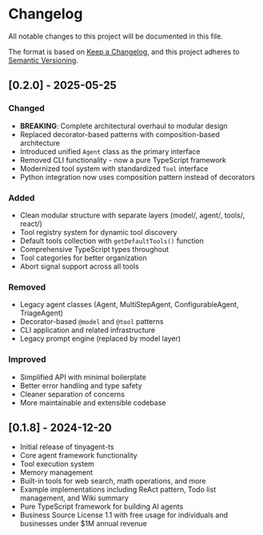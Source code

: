# Changelog

All notable changes to this project will be documented in this file.

The format is based on [Keep a Changelog](https://keepachangelog.com/en/1.0.0/),
and this project adheres to [Semantic Versioning](https://semver.org/spec/v2.0.0.html).

## [0.2.0] - 2025-05-25

### Changed
- **BREAKING**: Complete architectural overhaul to modular design
- Replaced decorator-based patterns with composition-based architecture
- Introduced unified `Agent` class as the primary interface
- Removed CLI functionality - now a pure TypeScript framework
- Modernized tool system with standardized `Tool` interface
- Python integration now uses composition pattern instead of decorators

### Added
- Clean modular structure with separate layers (model/, agent/, tools/, react/)
- Tool registry system for dynamic tool discovery
- Default tools collection with `getDefaultTools()` function
- Comprehensive TypeScript types throughout
- Tool categories for better organization
- Abort signal support across all tools

### Removed
- Legacy agent classes (Agent, MultiStepAgent, ConfigurableAgent, TriageAgent)
- Decorator-based `@model` and `@tool` patterns
- CLI application and related infrastructure
- Legacy prompt engine (replaced by model layer)

### Improved
- Simplified API with minimal boilerplate
- Better error handling and type safety
- Cleaner separation of concerns
- More maintainable and extensible codebase

## [0.1.8] - 2024-12-20

- Initial release of tinyagent-ts
- Core agent framework functionality
- Tool execution system
- Memory management
- Built-in tools for web search, math operations, and more
- Example implementations including ReAct pattern, Todo list management, and Wiki summary
- Pure TypeScript framework for building AI agents
- Business Source License 1.1 with free usage for individuals and businesses under $1M annual revenue

